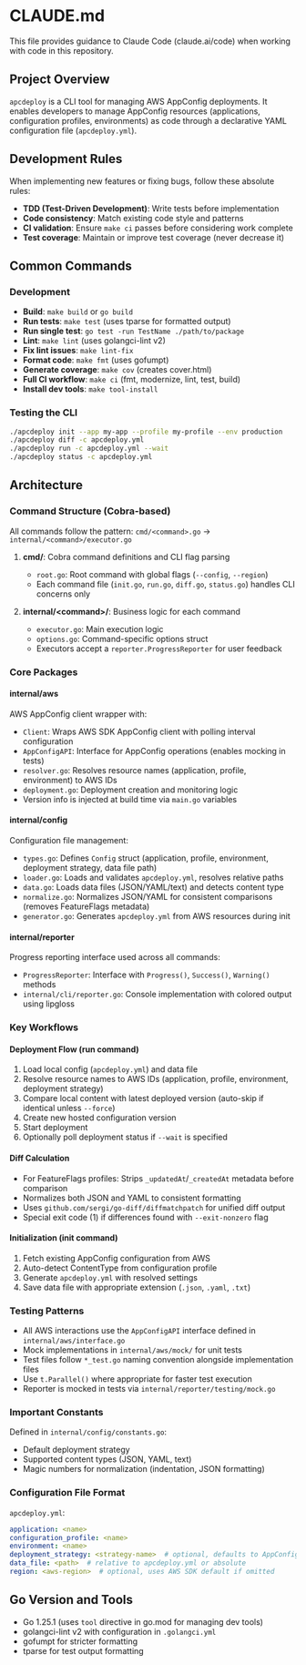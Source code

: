 # CLAUDE.md

This file provides guidance to Claude Code (claude.ai/code) when working with code in this repository.

## Project Overview

`apcdeploy` is a CLI tool for managing AWS AppConfig deployments. It enables developers to manage AppConfig resources (applications, configuration profiles, environments) as code through a declarative YAML configuration file (`apcdeploy.yml`).

## Development Rules

When implementing new features or fixing bugs, follow these absolute rules:

- **TDD (Test-Driven Development)**: Write tests before implementation
- **Code consistency**: Match existing code style and patterns
- **CI validation**: Ensure `make ci` passes before considering work complete
- **Test coverage**: Maintain or improve test coverage (never decrease it)

## Common Commands

### Development

- **Build**: `make build` or `go build`
- **Run tests**: `make test` (uses tparse for formatted output)
- **Run single test**: `go test -run TestName ./path/to/package`
- **Lint**: `make lint` (uses golangci-lint v2)
- **Fix lint issues**: `make lint-fix`
- **Format code**: `make fmt` (uses gofumpt)
- **Generate coverage**: `make cov` (creates cover.html)
- **Full CI workflow**: `make ci` (fmt, modernize, lint, test, build)
- **Install dev tools**: `make tool-install`

### Testing the CLI

```bash
./apcdeploy init --app my-app --profile my-profile --env production
./apcdeploy diff -c apcdeploy.yml
./apcdeploy run -c apcdeploy.yml --wait
./apcdeploy status -c apcdeploy.yml
```

## Architecture

### Command Structure (Cobra-based)

All commands follow the pattern: `cmd/<command>.go` → `internal/<command>/executor.go`

1. **cmd/**: Cobra command definitions and CLI flag parsing
   - `root.go`: Root command with global flags (`--config`, `--region`)
   - Each command file (`init.go`, `run.go`, `diff.go`, `status.go`) handles CLI concerns only

2. **internal/\<command\>/**: Business logic for each command
   - `executor.go`: Main execution logic
   - `options.go`: Command-specific options struct
   - Executors accept a `reporter.ProgressReporter` for user feedback

### Core Packages

#### internal/aws

AWS AppConfig client wrapper with:

- `Client`: Wraps AWS SDK AppConfig client with polling interval configuration
- `AppConfigAPI`: Interface for AppConfig operations (enables mocking in tests)
- `resolver.go`: Resolves resource names (application, profile, environment) to AWS IDs
- `deployment.go`: Deployment creation and monitoring logic
- Version info is injected at build time via `main.go` variables

#### internal/config

Configuration file management:

- `types.go`: Defines `Config` struct (application, profile, environment, deployment strategy, data file path)
- `loader.go`: Loads and validates `apcdeploy.yml`, resolves relative paths
- `data.go`: Loads data files (JSON/YAML/text) and detects content type
- `normalize.go`: Normalizes JSON/YAML for consistent comparisons (removes FeatureFlags metadata)
- `generator.go`: Generates `apcdeploy.yml` from AWS resources during init

#### internal/reporter

Progress reporting interface used across all commands:

- `ProgressReporter`: Interface with `Progress()`, `Success()`, `Warning()` methods
- `internal/cli/reporter.go`: Console implementation with colored output using lipgloss

### Key Workflows

#### Deployment Flow (run command)

1. Load local config (`apcdeploy.yml`) and data file
2. Resolve resource names to AWS IDs (application, profile, environment, deployment strategy)
3. Compare local content with latest deployed version (auto-skip if identical unless `--force`)
4. Create new hosted configuration version
5. Start deployment
6. Optionally poll deployment status if `--wait` is specified

#### Diff Calculation

- For FeatureFlags profiles: Strips `_updatedAt`/`_createdAt` metadata before comparison
- Normalizes both JSON and YAML to consistent formatting
- Uses `github.com/sergi/go-diff/diffmatchpatch` for unified diff output
- Special exit code (1) if differences found with `--exit-nonzero` flag

#### Initialization (init command)

1. Fetch existing AppConfig configuration from AWS
2. Auto-detect ContentType from configuration profile
3. Generate `apcdeploy.yml` with resolved settings
4. Save data file with appropriate extension (`.json`, `.yaml`, `.txt`)

### Testing Patterns

- All AWS interactions use the `AppConfigAPI` interface defined in `internal/aws/interface.go`
- Mock implementations in `internal/aws/mock/` for unit tests
- Test files follow `*_test.go` naming convention alongside implementation files
- Use `t.Parallel()` where appropriate for faster test execution
- Reporter is mocked in tests via `internal/reporter/testing/mock.go`

### Important Constants

Defined in `internal/config/constants.go`:

- Default deployment strategy
- Supported content types (JSON, YAML, text)
- Magic numbers for normalization (indentation, JSON formatting)

### Configuration File Format

`apcdeploy.yml`:

```yaml
application: <name>
configuration_profile: <name>
environment: <name>
deployment_strategy: <strategy-name>  # optional, defaults to AppConfig.Linear50PercentEvery30Seconds
data_file: <path>  # relative to apcdeploy.yml or absolute
region: <aws-region>  # optional, uses AWS SDK default if omitted
```

## Go Version and Tools

- Go 1.25.1 (uses `tool` directive in go.mod for managing dev tools)
- golangci-lint v2 with configuration in `.golangci.yml`
- gofumpt for stricter formatting
- tparse for test output formatting
